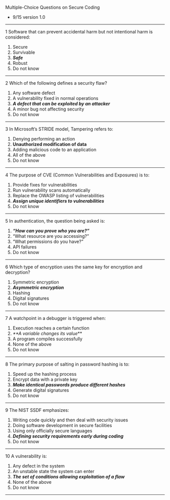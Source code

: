 Multiple-Choice Questions on Secure Coding

- 9/15 version 1.0

---

1 Software that can prevent accidental harm but not intentional harm is considered:
1. Secure
2. Survivable
3. **_Safe_**
4. Robust
5. Do not know

---

2 Which of the following defines a security flaw?
1. Any software defect
2. A vulnerability fixed in normal operations
3. **_A defect that can be exploited by an attacker_**
4. A minor bug not affecting security
5. Do not know

---

3 In Microsoft’s STRIDE model, Tampering refers to:
1. Denying performing an action
2. **Unauthorized modification of data**
3. Adding malicious code to an application
4. All of the above
5. Do not know

---

4 The purpose of CVE (Common Vulnerabilities and Exposures) is to:
1. Provide fixes for vulnerabilities
2. Run vulnerability scans automatically
3. Replace the OWASP listing of vulnerabilities
4. **_Assign unique identifiers to vulnerabilities_**
5. Do not know

---

5 In authentication, the question being asked is:
1. **_“How can you prove who you are?”_**
2. “What resource are you accessing?”
3. “What permissions do you have?”
4. API failures
5. Do not know

---

6 Which type of encryption uses the same key for encryption and decryption?
1. Symmetric encryption
2. **_Asymmetric encryption_**
3. Hashing
4. Digital signatures
5. Do not know

---

7 A watchpoint in a debugger is triggered when:
1. Execution reaches a certain function
2. _**A variable changes its value_**
3. A program compiles successfully
4. None of the above
5. Do not know

---

8 The primary purpose of salting in password hashing is to:
1. Speed up the hashing process
2. Encrypt data with a private key
3. **_Make identical passwords produce different hashes_**
4. Generate digital signatures
5. Do not know

---

9 The NIST SSDF emphasizes:
1. Writing code quickly and then deal with security issues
2. Doing software development in secure facilities 
3. Using only officially secure languages
4. **_Defining security requirements early during coding_**
5. Do not know

---

10 A vulnerability is:
1. Any defect in the system
2. An unstable state the system can enter
3. **_The set of conditions allowing exploitation of a flaw_**
4. None of the above
5. Do not know

---